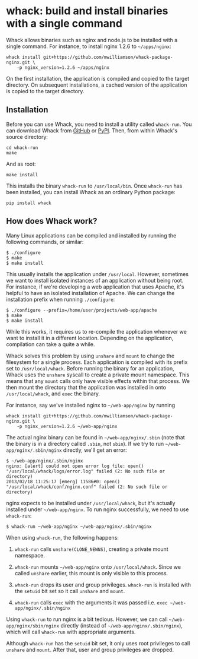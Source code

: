 # whack: build and install binaries with a single command

Whack allows binaries such as nginx and node.js to be installed with a single
command. For instance, to install nginx 1.2.6 to `~/apps/nginx`:

    whack install git+https://github.com/mwilliamson/whack-package-nginx.git \
        -p nginx_version=1.2.6 ~/apps/nginx

On the first installation, the application is compiled and copied to the target
directory. On subsequent installations, a cached version of the application is
copied to the target directory.

## Installation

Before you can use Whack, you need to install a utility called `whack-run`. You
can download Whack from [GitHub][github] or [PyPI][pypi]. Then, from within
Whack's source directory:

```
cd whack-run
make
```

And as root:

```
make install
```

This installs the binary `whack-run` to `/usr/local/bin`. Once `whack-run` has
been installed, you can install Whack as an ordinary Python package:

```
pip install whack
```

[github]: https://github.com/mwilliamson/whack
[pypi]: https://pypi.python.org/pypi/whack

## How does Whack work?

Many Linux applications can be compiled and installed by running the following
commands, or similar:

```
$ ./configure
$ make
$ make install
```

This usually installs the application under `/usr/local`. However, sometimes we
want to install isolated instances of an application without being root. For
instance, if we're developing a web application that uses Apache, it's helpful
to have an isolated installation of Apache. We can change the installation
prefix when running `./configure`:

```
$ ./configure --prefix=/home/user/projects/web-app/apache
$ make
$ make install
```

While this works, it requires us to re-compile the application whenever we
want to install it in a different location. Depending on the application,
compilation can take a quite a while.

Whack solves this problem by using `unshare` and `mount` to change the
filesystem for a single process. Each application is compiled with its
prefix set to `/usr/local/whack`. Before running the binary for an application,
Whack uses the `unshare` syscall to create a private mount namespace. This
means that any `mount` calls only have visible effects within that process. We
then mount the directory that the application was installed in onto
`/usr/local/whack`, and `exec` the binary.

For instance, say we've installed nginx to `~/web-app/nginx` by running

    whack install git+https://github.com/mwilliamson/whack-package-nginx.git \
        -p nginx_version=1.2.6 ~/web-app/nginx

The actual nginx binary can be found in `~/web-app/nginx/.sbin` (note that the
binary is in a directory called `.sbin`, not `sbin`). If we try to
run `~/web-app/nginx/.sbin/nginx` directly, we'll get an error:

```
$ ~/web-app/nginx/.sbin/nginx
nginx: [alert] could not open error log file: open() "/usr/local/whack/logs/error.log" failed (2: No such file or directory)
2013/02/18 11:25:17 [emerg] 11586#0: open() "/usr/local/whack/conf/nginx.conf" failed (2: No such file or directory)
```

nginx expects to be installed under `/usr/local/whack`, but it's actually
installed under `~/web-app/nginx`. To run nginx successfully, we need to use
`whack-run`:

```
$ whack-run ~/web-app/nginx ~/web-app/nginx/.sbin/nginx
```

When using `whack-run`, the following happens:

1. `whack-run` calls `unshare(CLONE_NEWNS)`, creating a private mount namespace.
  
2. `whack-run` mounts `~/web-app/nginx` onto `/usr/local/whack`. Since we called
  `unshare` earlier, this mount is only visible to this process.
  
3. `whack-run` drops its user and group privileges. `whack-run` is installed
  with the `setuid` bit set so it call `unshare` and `mount`.

4. `whack-run` calls `exec` with the arguments it was passed i.e.
  `exec ~/web-app/nginx/.sbin/nginx`

Using `whack-run` to run nginx is a bit tedious. However, we can call
`~/web-app/nginx/sbin/nginx` directly (instead of `~/web-app/nginx/.sbin/nginx`),
which will call `whack-run` with appropriate arguments.

Although `whack-run` has the `setuid` bit set, it only uses root privileges
to call `unshare` and `mount`. After that, user and group privileges are dropped.
